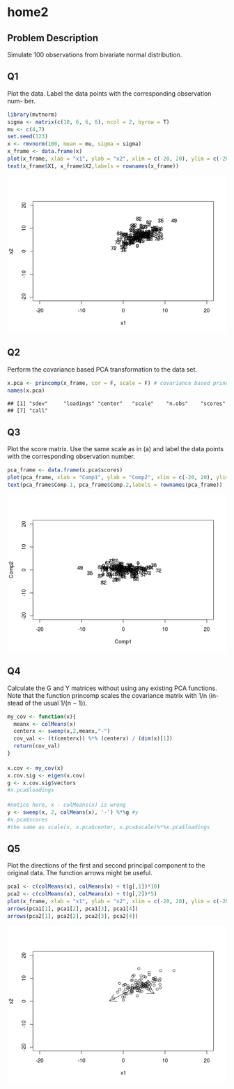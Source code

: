 home2
================

Problem Description
-------------------

Simulate 100 observations from bivariate normal distribution.

Q1
--

Plot the data. Label the data points with the corresponding observation num- ber.

``` r
library(mvtnorm)
sigma <- matrix(c(10, 6, 6, 8), ncol = 2, byrow = T)
mu <- c(4,7)
set.seed(123)
x <- rmvnorm(100, mean = mu, sigma = sigma)
x_frame <- data.frame(x)
plot(x_frame, xlab = "x1", ylab = "x2", xlim = c(-20, 20), ylim = c(-20, 20))
text(x_frame$X1, x_frame$X2,labels = rownames(x_frame))
```

![](home2_files/figure-markdown_github/unnamed-chunk-1-1.png)

Q2
--

Perform the covariance based PCA transformation to the data set.

``` r
x.pca <- princomp(x_frame, cor = F, scale = F) # covariance based princomp
names(x.pca)
```

    ## [1] "sdev"     "loadings" "center"   "scale"    "n.obs"    "scores"  
    ## [7] "call"

Q3
--

Plot the score matrix. Use the same scale as in (a) and label the data points with the corresponding observation number.

``` r
pca_frame <- data.frame(x.pca$scores)
plot(pca_frame, xlab = "Comp1", ylab = "Comp2", xlim = c(-20, 20), ylim = c(-20, 20))
text(pca_frame$Comp.1, pca_frame$Comp.2,labels = rownames(pca_frame))
```

![](home2_files/figure-markdown_github/unnamed-chunk-3-1.png)

Q4
--

Calculate the G and Y matrices without using any existing PCA functions. Note that the function princomp scales the covariance matrix with 1/n (in- stead of the usual 1/(n − 1)).

``` r
my_cov <- function(x){
  meanx <- colMeans(x)
  centerx <- sweep(x,2,meanx,"-")
  cov_val <- (t(centerx)) %*% (centerx) / (dim(x)[1])
  return(cov_val)
}

x.cov <- my_cov(x)
x.cov.sig <- eigen(x.cov)
g <- x.cov.sig$vectors
#x.pca$loadings

#notice here, x - colMeans(x) is wrong
y <- sweep(x, 2, colMeans(x), '-') %*%g #y
#x.pca$scores
#the same as scale(x, x.pca$center, x.pca$scale)%*%x.pca$loadings
```

Q5
--

Plot the directions of the first and second principal component to the original data. The function arrows might be useful.

``` r
pca1 <- c(colMeans(x), colMeans(x) + t(g[,1])*10)
pca2 <- c(colMeans(x), colMeans(x) + t(g[,2])*5)
plot(x_frame, xlab = "x1", ylab = "x2", xlim = c(-20, 20), ylim = c(-20, 20))
arrows(pca1[1], pca1[2], pca1[3], pca1[4])
arrows(pca2[1], pca2[2], pca2[3], pca2[4])
```

![](home2_files/figure-markdown_github/unnamed-chunk-5-1.png)
